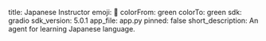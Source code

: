 
title: Japanese Instructor
emoji: 💬
colorFrom: green
colorTo: green
sdk: gradio
sdk_version: 5.0.1
app_file: app.py
pinned: false
short_description: An agent for learning Japanese language.
